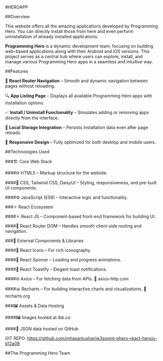 #HEROAPP

##Overview

This website offers all the amazing applications developed by Programming Hero. You can directly install those from here and even perform uninstallation of already installed applications.

<strong>Programming Hero</strong> is a dynamic development team, focusing on building web-based applications along with their Android and iOS versions. This project serves as a central hub where users can explore, install, and manage various Programming Hero apps in a seamless and intuitive way.

##Features

🧭 <strong>React Router Navigation</strong> – Smooth and dynamic navigation between pages without reloading.

🔍 <Strong>App Listing Page</Strong> – Displays all available Programming Hero apps with installation options.

✅ <strong>Install / Uninstall Functionality</strong> – Simulates adding or removing apps directly from the interface.

💾 <strong>Local Storage Integration</strong> – Persists installation data even after page reloads.

🎨 <strong>Responsive Design</strong> – Fully optimized for both desktop and mobile users.

##Technologies Used

###🏗️ Core Web Stack

####🌐 HTML5 – Markup structure for the website.

####🎨 CSS, Tailwind CSS, DaisyUI – Styling, responsiveness, and pre-built UI components.

####⚙️ JavaScript (ES6) – Interactive logic and functionality.

###⚛️ React Ecosystem

####⚛️ React JS – Component-based front-end framework for building UI.

####🧭 React Router DOM – Handles smooth client-side routing and navigation.

###🧩 External Components & Libraries

####🔣 React Icons – For rich iconography.

####🔄 React Spinner – Loading and progress animations.

####🔔 React Toastify – Elegant toast notifications.

####🌐 Axios – For fetching data from APIs. 🔗 axios-http.com

####📊 Recharts – For building interactive charts and visualizations. 🔗 recharts.org

###🖼️ Assets & Data Hosting

####🖼️ Images hosted at ibb.co

####💾 JSON data hosted on GitHub

GIT REPO: https://github.com/mhasantushar/w3ssmnt-phero-react-heroio-b12a08

##The Programming Hero Team